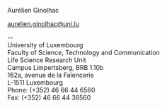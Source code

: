 Aurélien Ginolhac

aurelien.ginolhac@uni.lu

--  
University of Luxembourg  
Faculty of Science, Technology and Communication  
Life Science Research Unit  
Campus Limpertsberg, BRB 1.10b  
162a, avenue de la Faïencerie  
L-1511 Luxembourg  
Phone: (+352) 46 66 44 6560  
Fax: (+352) 46 66 44 36560
